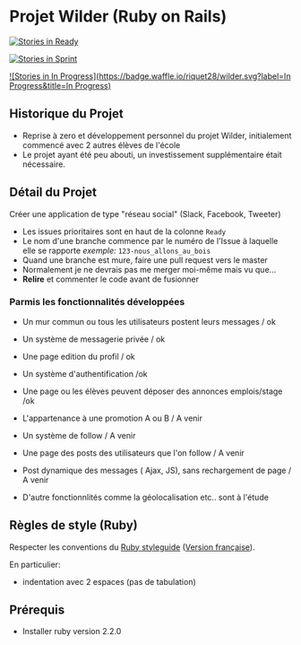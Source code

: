 # Projet Wilder (Ruby on Rails)

[![Stories in Ready](https://badge.waffle.io/riquet28/wilder.svg?label=ready&title=Ready)](http://waffle.io/riquet28/wilder)

[![Stories in Sprint](https://badge.waffle.io/riquet28/wilder.svg?label=sprint&title=Sprint)](https://waffle.io/riquet28/wilder)

[![Stories in In Progress](https://badge.waffle.io/riquet28/wilder.svg?label=In Progress&title=In Progress)](https://waffle.io/riquet28/wilder)


## Historique du Projet

* Reprise à zero et développement personnel du projet Wilder, initialement commencé avec 2 autres élèves de l'école
* Le projet ayant été peu abouti, un investissement supplémentaire était nécessaire.

## Détail du Projet

Créer une application de type "réseau social" (Slack, Facebook, Tweeter)

* Les issues prioritaires sont en haut de la colonne `Ready`
* Le nom d'une branche commence par le numéro de l'Issue à laquelle elle se rapporte
  *exemple:* `123-nous_allons_au_bois`
* Quand une branche est mure, faire une pull request vers le master
* Normalement je ne devrais pas me merger moi-même mais vu que...
* **Relire** et commenter le code avant de fusionner

### Parmis les fonctionnalités développées

* Un mur commun ou tous les utilisateurs postent leurs messages / ok
* Un système de messagerie privée / ok
* Une page edition du profil / ok
* Un système d'authentification /ok
* Une page ou les élèves peuvent déposer des annonces emplois/stage /ok
* L'appartenance à une promotion A ou B / A venir
* Un système de follow / A venir
* Une page des posts des utilisateurs que l'on follow / A venir
* Post dynamique des messages ( Ajax, JS), sans rechargement de page / A venir

* D'autre fonctionnlités comme la géolocalisation etc.. sont à l'étude

## Règles de style (Ruby)

Respecter les conventions du [Ruby styleguide](https://github.com/bbatsov/ruby-style-guide#prelude)
([Version
française](https://github.com/gauthier-delacroix/ruby-style-guide/blob/master/README-frFR.md)).

En particulier:
* indentation avec 2 espaces (pas de tabulation)

## Prérequis

* Installer ruby version 2.2.0


